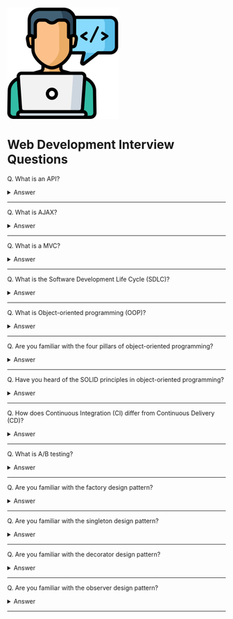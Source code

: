 ![Web Development logo](images/logos/logo-webdev.png)

# Web Development Interview Questions

Q. What is an API?

<details><summary>Answer</summary>

An application programming interface (API) is a set of clearly defined methods of communication among various components.

An API simplifies programming by abstracting the underlying implementation and only exposing objects or actions the developer needs.

![image](images/001.png)

</details>

---

Q. What is AJAX?

<details><summary>Answer</summary>

Asynchronous JavaScript and XML (AJAX or Ajax) is a set of web development techniques using many web technologies on the client-side to create asynchronous web applications.

With Ajax, web applications can send and retrieve data from a server asynchronously (in the background) without interfering with the display and behavior of the existing page.

</details>

---

Q. What is a MVC?

<details><summary>Answer</summary>

Model-View-Controller or MVC is a design pattern used to separate user-interface (view), data (model), and application logic (controller). Controller acts as a liaison between the Model and the View, receiving user input and deciding what to do with it.

![MVC](images/014.png)

</details>

---

Q. What is the Software Development Life Cycle (SDLC)?

<details><summary>Answer</summary>

In software engineering, the SDLC is a process for planning, creating, testing, and deploying an information system.

![SDLC](images/013.png)

</details>

---

Q. What is Object-oriented programming (OOP)?

<details><summary>Answer</summary>

Object-oriented programming (OOP) is a programming paradigm that relies on the concept of classes and objects. A class is a template (blueprint) for objects, and an object is an instance of a class.

![image](images/006.png)

</details>

---

Q. Are you familiar with the four pillars of object-oriented programming?

<details><summary>Answer</summary>

The four principles (pillars) of object-oriented programming are abstraction, encapsulation, inheritance, and polymorphism.

**Abstraction**: hiding the inner workings of a class and just allowing the necessary portions be visible.

**Encapsulation**: a process of binding data members (variables, properties) and member functions (methods) together. In object oriented programming language we achieve encapsulation through Class.

**Inheritance**: the process of creating the new class by extending the the existing class

**Polymorphism**: functions with same name but different arguments, which will perform differently. That is function with same name, functioning in different way. Or, it also allows us to redefine a function to provide its new definition.

</details>

---

Q. Have you heard of the SOLID principles in object-oriented programming?

<details><summary>Answer</summary>

In object-oriented programming, SOLID is a mnemonic acronym for five design principles intended to make software designs more understandable, flexible, and maintainable.

**Single-responsibility principle**: Every module, class or function should only have a single responsibility.

**Open–closed principle**: Software entities (classes, modules, functions, etc.) should be open for extension, but closed for modification; that is, we should be able to add new functionality without touching the existing code for the class. This is because whenever we modify the existing code, we are taking the risk of creating potential bugs. So we should avoid touching the tested and reliable (mostly) production code if possible.

**Liskov substitution principle**: Given that class B is a subclass of class A, we should be able to pass an object of class B to any method that expects an object of class A and the method should not give any weird output in that case. This is the expected behavior, because when we use inheritance we assume that the child class inherits everything that the superclass has. The child class extends the behavior but never narrows it down.

**Interface segregation principle**: The principle states that many client-specific interfaces are better than one general-purpose interface. Clients should not be forced to implement a function they do no need. For example an interface for an ATM which handles all requests such as a deposit request or a withdrawal request, needs to be segregated into individual and more specific interfaces.

**Dependency inversion principle**: It states that our classes should depend upon interfaces or abstract classes instead of concrete classes and functions.

</details>

---

Q. How does Continuous Integration (CI) differ from Continuous Delivery (CD)?

<details><summary>Answer</summary>

**Continuous Integration** is merging all code from all developers to one central branch of the repo many times a day trying to avoid conflicts in the code in the future.

**Continuous Deployment** ensures that every change that is made is ready to be deployed to production.

CI helps development teams avoid "integration hell" where the software works on individual developers' machines, but it fails when all developers combine (or "integrate") their code. Continuous Delivery goes one step further to automate a software release, which typically involves packaging the software for deployment in a production-like environment. The goal of Continuous Delivery is to make sure the software is always ready to go to production, even if the team decides not to do it for business reasons.

</details>

---

Q. What is A/B testing?

<details><summary>Answer</summary>

A/B testing (also known as split testing) is a process of showing two variants of the same web page or app to different segments of visitors or users at the same time and comparing which variant drives more conversions.

</details>

---

Q. Are you familiar with the factory design pattern?

<details><summary>Answer</summary>

The factory pattern defines an interface for creating an object, but lets subclasses decide which class to instantiate. Factory Method lets a class defer instantiation to subclasses. In other words, it provides an interface for creating objects in a superclass, but allows subclasses to alter the type of objects that will be created.

In Factory pattern, we create objects without exposing the creation logic to the client and refer to newly created objects using a common interface.

![image](images/008.png)

</details>

---

Q. Are you familiar with the singleton design pattern?

<details><summary>Answer</summary>

The Singleton Pattern limits the number of instances of a particular object to just one. This single instance is called the singleton.

```js
class UserStore {
  constructor() {
    if (!UserStore.instance) {
      this._data = [];
      UserStore.instance = this;
    }

    return UserStore.instance;
  }
}

const instance = new UserStore();
Object.freeze(instance);

export default instance;
```

</details>

---

Q. Are you familiar with the decorator design pattern?

<details><summary>Answer</summary>

Decorator pattern is a design pattern that allows behavior to be added to an individual object, dynamically, without affecting the behavior of other objects from the same class. This pattern creates a decorator class which wraps the original class and provides additional functionality keeping class methods signature intact.

```js
var User = function(name) {
    this.name = name;
}
 
var DecoratedUser = function(user, street, city) {
    this.user = user;
    this.name = user.name;
    this.street = street;
    this.city = city;
}

var user = new User("Kelly");
var decorated = new DecoratedUser(user, "Broadway", "New York");
```

</details>

---

Q. Are you familiar with the observer design pattern?

<details><summary>Answer</summary>

TBA

</details>

---
